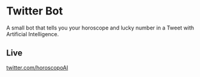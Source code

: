 # Twitter Bot

A small bot that tells you your horoscope and lucky number in a Tweet with Artificial Intelligence.

## Live

[twitter.com/horoscopoAI](https://twitter.com/horoscopoAI)
